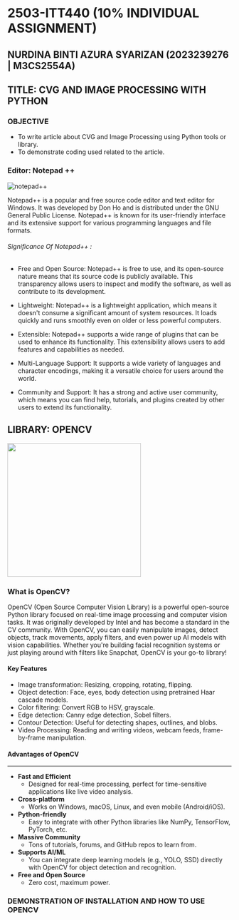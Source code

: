 # 2503-ITT440 (10% INDIVIDUAL ASSIGNMENT)

## NURDINA BINTI AZURA SYARIZAN (2023239276 | M3CS2554A)

## TITLE: CVG AND IMAGE PROCESSING WITH PYTHON


### OBJECTIVE
- To write article about CVG and Image Processing using Python tools or library.
- To demonstrate coding used related to the article.

### Editor: Notepad ++


![notepad++](https://github.com/----)

Notepad++ is a popular and free source code editor and text editor for Windows. It was developed by Don Ho and is distributed under the GNU General Public License. Notepad++ is known for its user-friendly interface and its extensive support for various programming languages and file formats.


###### Significance Of Notepad++ :

- Free and Open Source: Notepad++ is free to use, and its open-source nature means that its source code is publicly available. This transparency allows users to inspect and modify the software, as well as contribute to its development.

- Lightweight: Notepad++ is a lightweight application, which means it doesn't consume a significant amount of system resources. It loads quickly and runs smoothly even on older or less powerful computers.

- Extensible: Notepad++ supports a wide range of plugins that can be used to enhance its functionality. This extensibility allows users to add features and capabilities as needed.

- Multi-Language Support: It supports a wide variety of languages and character encodings, making it a versatile choice for users around the world.

- Community and Support: It has a strong and active user community, which means you can find help, tutorials, and plugins created by other users to extend its functionality.


## LIBRARY: OPENCV
<img src="https://github.com/user-attachments/assets/9b29b3a7-4590-42b1-b614-acf8f2a770ab" width="300" />


### What is OpenCV?

OpenCV (Open Source Computer Vision Library) is a powerful open-source Python library focused on real-time image processing and computer vision tasks. It was originally developed by Intel and has become a standard in the CV community.
With OpenCV, you can easily manipulate images, detect objects, track movements, apply filters, and even power up AI models with vision capabilities. Whether you're building facial recognition systems or just playing around with filters like Snapchat, OpenCV is your go-to library!

#### Key Features
- Image transformation: Resizing, cropping, rotating, flipping.
- Object detection: Face, eyes, body detection using pretrained Haar cascade models.
- Color filtering: Convert RGB to HSV, grayscale.
- Edge detection: Canny edge detection, Sobel filters.
- Contour Detection: Useful for detecting shapes, outlines, and blobs.
- Video Processing: Reading and writing videos, webcam feeds, frame-by-frame manipulation.

#### Advantages of OpenCV
***
* __Fast and Efficient__
	* Designed for real-time processing, perfect for time-sensitive applications like live video analysis.
* __Cross-platform__
	* Works on Windows, macOS, Linux, and even mobile (Android/iOS).
* __Python-friendly__
	* Easy to integrate with other Python libraries like NumPy, TensorFlow, PyTorch, etc.
* __Massive Community__
	* Tons of tutorials, forums, and GitHub repos to learn from.
* __Supports AI/ML__
	* You can integrate deep learning models (e.g., YOLO, SSD) directly with OpenCV for object detection and recognition.
* __Free and Open Source__
	* Zero cost, maximum power.

### DEMONSTRATION OF INSTALLATION AND HOW TO USE OPENCV


